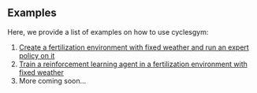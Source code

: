## Examples
Here, we provide a list of examples on how to use cyclesgym:
 1. [Create a fertilization environment with fixed weather and run an expert 
    policy on it](../notebooks/example_corn_fertilization_env.ipynb)
 2. [Train a reinforcement learning agent in a fertilization environment with fixed weather](../notebooks/training_rl_agent.ipynb)
 3. More coming soon...